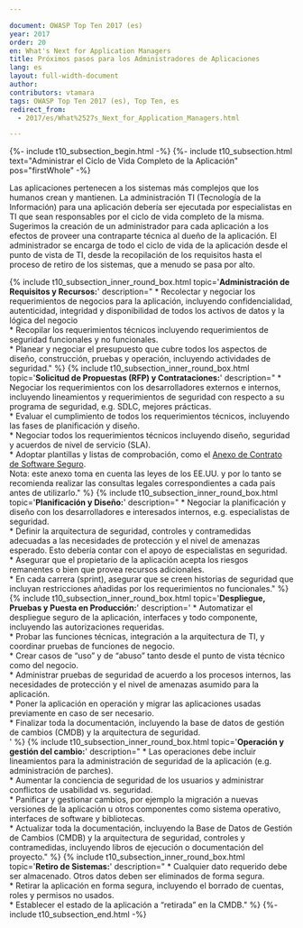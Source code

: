 ```yaml
---

document: OWASP Top Ten 2017 (es)
year: 2017
order: 20
en: What's Next for Application Managers
title: Próximos pasos para los Administradores de Aplicaciones
lang: es
layout: full-width-document
author:
contributors: vtamara
tags: OWASP Top Ten 2017 (es), Top Ten, es
redirect_from:
  - 2017/es/What%2527s_Next_for_Application_Managers.html

---
```

{%- include t10_subsection_begin.html -%}
{%- include t10_subsection.html text="Administrar el Ciclo de Vida Completo de la Aplicación" pos="firstWhole" -%}

Las aplicaciones pertenecen a los sistemas más complejos que los humanos crean 
y mantienen. La administración TI (Tecnología de la Información) para una 
aplicación debería ser ejecutada por especialistas en TI que sean responsables 
por el ciclo de vida completo de la misma. Sugerimos la creación de un 
administrador para cada aplicación a los efectos de proveer una contraparte 
técnica al dueño de la aplicación. El administrador se encarga de todo el 
ciclo de vida de la aplicación desde el punto de vista de TI, desde la 
recopilación de los requisitos hasta el proceso de retiro de los sistemas,
que a menudo se pasa por alto. <br>

{% include t10_subsection_inner_round_box.html
   topic='**Administración de Requisitos y Recursos:**'
   description="
      * Recolectar y negociar los requerimientos de negocios para la aplicación, incluyendo confidencialidad, autenticidad, integridad y disponibilidad de todos los activos de datos y la lógica del negocio<br>
      * Recopilar los requerimientos técnicos incluyendo requerimientos de seguridad funcionales y no funcionales.<br>
      * Planear y negociar el presupuesto que cubre todos los aspectos de diseño, construcción, pruebas y operación, incluyendo actividades de seguridad."
%}
{% include t10_subsection_inner_round_box.html
   topic='**Solicitud de Propuestas (RFP) y Contrataciones:**'
   description="
        * Negociar los requerimientos con los desarrolladores externos e internos, incluyendo lineamientos y requerimientos de seguridad con respecto a su programa de seguridad, e.g. SDLC, mejores prácticas.<br>
        * Evaluar el cumplimiento de todos los requerimientos técnicos, incluyendo las fases de planificación y diseño.<br>
        * Negociar todos los requerimientos técnicos incluyendo diseño, seguridad y acuerdos de nivel de servicio (SLA).<br>
        * Adoptar plantillas y listas de comprobación, como el [Anexo de Contrato de Software Seguro](/www-community/OWASP_Secure_Software_Contract_Annex).<br>
Nota: este anexo toma en cuenta las leyes de los EE.UU. y por lo tanto se recomienda realizar las consultas legales correspondientes a cada país antes de utilizarlo."
%}
{% include t10_subsection_inner_round_box.html
   topic='**Planificación y Diseño:**'
   description="
        * Negociar la planificación y diseño con los desarrolladores e interesados internos, e.g. especialistas de seguridad.<br>
        * Definir la arquitectura de seguridad, controles y contramedidas adecuadas a las necesidades de protección y el nivel de amenazas esperado. Esto debería contar con el apoyo de especialistas en seguridad.<br>
        * Asegurar que el propietario de la aplicación acepta los riesgos remanentes o bien que provea recursos adicionales.<br>
        * En cada carrera (sprint), asegurar que se creen historias de seguridad que incluyan restricciones añadidas por los requerimientos no funcionales."
%}
{% include t10_subsection_inner_round_box.html
   topic='**Despliegue, Pruebas y Puesta en Producción:**'
   description='
        * Automatizar el despliegue seguro de la aplicación, interfaces y todo componente, incluyendo las autorizaciones requeridas.<br>
        * Probar las funciones técnicas, integración a la arquitectura de TI, y coordinar pruebas de funciones de negocio.<br>
        * Crear casos de “uso” y de “abuso” tanto desde el punto de vista técnico como del negocio.<br>
        * Administrar pruebas de seguridad de acuerdo a los procesos internos, las necesidades de protección y el nivel de amenazas asumido para la aplicación.<br>
        * Poner la aplicación en operación y migrar las aplicaciones usadas previamente en caso de ser necesario.<br>
        * Finalizar toda la documentación, incluyendo la base de datos de gestión de cambios (CMDB) y la arquitectura de seguridad.<br>'
%}
{% include t10_subsection_inner_round_box.html
   topic='**Operación y gestión del cambio:**'
   description="
        * Las operaciones debe incluir lineamientos para la administración de seguridad de la aplicación (e.g. administración de parches).<br>
        * Aumentar la conciencia de seguridad de los usuarios y administrar conflictos de usabilidad vs. seguridad.<br>
        * Panificar y gestionar cambios, por ejemplo la migración a nuevas versiones de la aplicación u otros componentes como sistema operativo, interfaces de software y bibliotecas.<br>
        * Actualizar toda la documentación, incluyendo la Base de Datos de Gestión de Cambios (CMDB) y la arquitectura de seguridad, controles y contramedidas, incluyendo libros de ejecución o documentación del proyecto."
%}
{% include t10_subsection_inner_round_box.html
   topic='**Retiro de Sistemas:**' 
   description="
        * Cualquier dato requerido debe ser almacenado. Otros datos deben ser eliminados de forma segura.<br>
        * Retirar la aplicación en forma segura, incluyendo el borrado de cuentas, roles y permisos no usados.<br>
        * Establecer el estado de la aplicación a “retirada” en la CMDB."
%}
{%- include t10_subsection_end.html -%}
